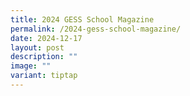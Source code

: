 ```yaml
---
title: 2024 GESS School Magazine
permalink: /2024-gess-school-magazine/
date: 2024-12-17
layout: post
description: ""
image: ""
variant: tiptap
---
```

